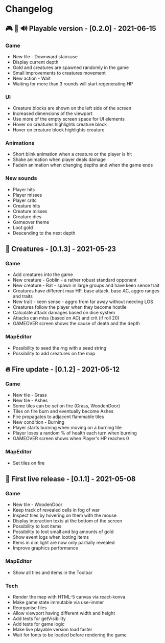 # Changelog

## 🎮 🎨 🔊 **Playable version** - [0.2.0] - 2021-06-15

### Game

- New tile - Downward staircase
- Display current depth
- Gold and creatures are spawned randomly in the game
- Small improvements to creatures movement
- New action - Wait
- Waiting for more than 3 rounds will start regenerating HP

### UI

- Creature blocks are shown on the left side of the screen
- Increased dimensions of the viewport
- Use more of the empty screen space for UI elements
- Hover on creatures highlights creature block
- Hover on creature block highlights creature

### Animations

- Short blink animation when a creature or the player is hit
- Shake animation when player deals damage
- Fadein animation when changing depths and when the game ends

### New sounds

- Player hits
- Player misses
- Player critc
- Creature hits
- Creature misses
- Creature dies
- Gameover theme
- Loot gold
- Descending to the next depth

## 👾 **Creatures** - [0.1.3] - 2021-05-23

### Game

- Add creatures into the game
- New creature - Goblin - a rather robust standard opponent
- New creature - Rat - spawn in large groups and have keen sense trait
- Creatures have different max HP, base attack, base AC, aggro ranges and traits
- New trait - keen sense - aggro from far away without needing LOS
- Creatures follow the player when they become hostile
- Calculate attack damages based on dice system
- Attacks can miss (based on AC) and crit (if roll 20)
- GAMEOVER screen shows the cause of death and the depth

### MapEditor

- Possibility to seed the rng with a seed string
- Possibility to add creatures on the map

## 🔥 **Fire update** - [0.1.2] - 2021-05-12

### Game

- New tile - Grass
- New tile - Ashes
- Some tiles can be set on fire (Grass, WoodenDoor)
- Tiles on fire burn and eventually become Ashes
- Fire propagates to adjacent flammable tiles
- New condition - Burning
- Player starts burning when moving on a burning tile
- Player loses a random % of health each turn when burning
- GAMEOVER screen shows when Player's HP reaches 0

### MapEditor

- Set tiles on fire

## 🚀 **First live release** - [0.1.1] - 2021-05-08

### Game

- New tile - WoodenDoor
- Keep track of revealed cells in fog of war
- Inspect tiles by hovering on them with the mouse
- Display interaction texts at the bottom of the screen
- Possibility to loot items
- Possibility to loot small and big amounts of gold
- Show event logs when looting items
- Items in dim light are now only partially revealed
- Improve graphics performance

### MapEditor

- Show all tiles and items in the Toolbar

### Tech

- Render the map with HTML-5 canvas via react-konva
- Make game state immutable via use-immer
- Reorganise files
- Allow viewport having different width and height
- Add tests for getVisibility
- Add tests for game logic
- Make live playable version load faster
- Wait for fonts to be loaded before rendering the game
